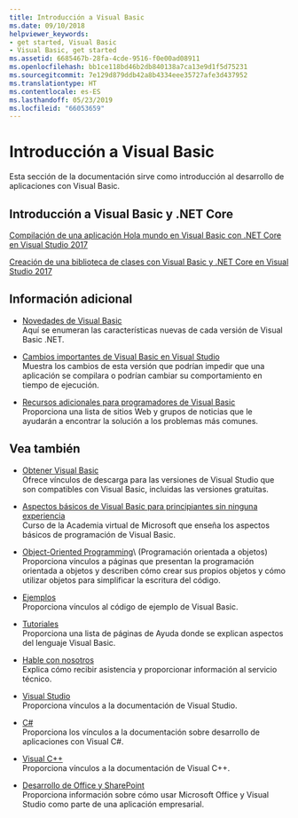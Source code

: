 ```yaml
---
title: Introducción a Visual Basic
ms.date: 09/10/2018
helpviewer_keywords:
- get started, Visual Basic
- Visual Basic, get started
ms.assetid: 6685467b-28fa-4cde-9516-f0e00ad08911
ms.openlocfilehash: bb1ce118bd46b2db840138a7ca13e9d1f5d75231
ms.sourcegitcommit: 7e129d879ddb42a8b4334eee35727afe3d437952
ms.translationtype: HT
ms.contentlocale: es-ES
ms.lasthandoff: 05/23/2019
ms.locfileid: "66053659"
---
```

# <a name="get-started-with-visual-basic"></a>Introducción a Visual Basic
Esta sección de la documentación sirve como introducción al desarrollo de aplicaciones con Visual Basic.  
  
## <a name="get-started-with-visual-basic-and-net-core"></a>Introducción a Visual Basic y .NET Core

[Compilación de una aplicación Hola mundo en Visual Basic con .NET Core en Visual Studio 2017](../../core/tutorials/vb-with-visual-studio.md)

[Creación de una biblioteca de clases con Visual Basic y .NET Core en Visual Studio 2017](../../core/tutorials/vb-library-with-visual-studio.md)  

## <a name="additional-information"></a>Información adicional

- [Novedades de Visual Basic](whats-new.md)\
Aquí se enumeran las características nuevas de cada versión de Visual Basic .NET.

- [Cambios importantes de Visual Basic en Visual Studio](breaking-changes-in-visual-studio.md)\
Muestra los cambios de esta versión que podrían impedir que una aplicación se compilara o podrían cambiar su comportamiento en tiempo de ejecución.

- [Recursos adicionales para programadores de Visual Basic](additional-resources.md)\
Proporciona una lista de sitios Web y grupos de noticias que le ayudarán a encontrar la solución a los problemas más comunes.

## <a name="see-also"></a>Vea también

- [Obtener Visual Basic](https://aka.ms/vsdownload?utm_source=mscom&utm_campaign=msdocs)\
Ofrece vínculos de descarga para las versiones de Visual Studio que son compatibles con Visual Basic, incluidas las versiones gratuitas.

- [Aspectos básicos de Visual Basic para principiantes sin ninguna experiencia](https://mva.microsoft.com/en-us/training-courses/visual-basic-fundamentals-for-absolute-beginners-16507)\
Curso de la Academia virtual de Microsoft que enseña los aspectos básicos de programación de Visual Basic.

- [Object-Oriented Programming](../programming-guide/concepts/object-oriented-programming.md)\ (Programación orientada a objetos)
Proporciona vínculos a páginas que presentan la programación orientada a objetos y describen cómo crear sus propios objetos y cómo utilizar objetos para simplificar la escritura del código.

- [Ejemplos](../../visual-basic/sample-applications.md)\
Proporciona vínculos al código de ejemplo de Visual Basic.

- [Tutoriales](../../visual-basic/walkthroughs.md)\
Proporciona una lista de páginas de Ayuda donde se explican aspectos del lenguaje Visual Basic.

- [Hable con nosotros](/visualstudio/ide/talk-to-us)\
Explica cómo recibir asistencia y proporcionar información al servicio técnico.

- [Visual Studio](/visualstudio/)\
Proporciona vínculos a la documentación de Visual Studio.

- [C#](../../csharp/index.md)\
Proporciona los vínculos a la documentación sobre desarrollo de aplicaciones con Visual C#.

- [Visual C++](/cpp/)\
Proporciona vínculos a la documentación de Visual C++.

- [Desarrollo de Office y SharePoint](/visualstudio/vsto/office-and-sharepoint-development-in-visual-studio)\
Proporciona información sobre cómo usar Microsoft Office y Visual Studio como parte de una aplicación empresarial.
